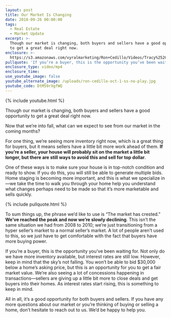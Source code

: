 ```yaml
---
layout: post
title: Our Market Is Changing
date: 2018-09-26 00:00:00
tags:
  - Real Estate
  - Market Update
excerpt: >-
  Though our market is changing, both buyers and sellers have a good opportunity
  to get a great deal right now.
enclosure: >-
  https://s3.amazonaws.com/vyralmarketing/Ron+Cedillo/Videos/Tracy%252C+CA+Real+Estate+-+Our+Market+Is+Changing.mp4
pullquote: 'If you’re a buyer, this is the opportunity you’ve been waiting for.'
enclosure_type: video/mp4
enclosure_time:
use_youtube_image: false
youtube_alternate_image: /uploads/ron-cedillo-oct-1-ss-no-play.jpg
youtube_code: DtM59rXgfWQ
---
```


{% include youtube.html %}

Though our market is changing, both buyers and sellers have a good opportunity to get a great deal right now.

Now that we’re into fall, what can we expect to see from our market in the coming months?

For one thing, we’re seeing more inventory right now, which is a great thing for buyers, but it means sellers have a little bit more work ahead of them. **If you’re a seller, your house will probably sit on the market a little bit longer, but there are still ways to avoid this and sell for top dollar**.

One of these ways is to make sure your house is in top-notch condition and ready to show. If you do this, you will still be able to generate multiple bids. Home staging is becoming more important, and this is what we specialize in—we take the time to walk you through your home help you understand what changes perhaps need to be made so that it’s more marketable and sells quickly.

{% include pullquote.html %}

To sum things up, the phrase we’d like to use is “The market has crested.” **We’ve reached the peak and now we’re slowly declining**. This isn’t the same situation we had from 2008 to 2010; we’re just transitioning from a hyper seller’s market to a normal seller’s market. A lot of people aren’t used to this, so we just have to get comfortable with the fact that buyers have more buying power.

If you’re a buyer, this is the opportunity you’ve been waiting for. Not only do we have more inventory available, but interest rates are still low. However, keep in mind that the sky’s not falling. You won’t be able to bid $30,000 below a home’s asking price, but this is an opportunity for you to get a fair market value. We’re also seeing a lot of concessions happening in transactions—sellers are giving up a little bit more to close deals and get buyers into their homes. As interest rates start rising, this is something to keep in mind.

All in all, it’s a good opportunity for both buyers and sellers. If you have any more questions about our market or you’re thinking of buying or selling a home, don’t hesitate to reach out to us. We’d be happy to help you.